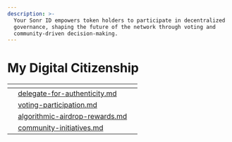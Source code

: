 ```yaml
---
description: >-
  Your Sonr ID empowers token holders to participate in decentralized
  governance, shaping the future of the network through voting and
  community-driven decision-making.
---
```


# My Digital Citizenship

<table data-view="cards"><thead><tr><th></th><th></th><th></th></tr></thead><tbody><tr><td></td><td><a data-mention href="delegate-for-authenticity.md">delegate-for-authenticity.md</a></td><td></td></tr><tr><td></td><td><a data-mention href="voting-participation.md">voting-participation.md</a></td><td></td></tr><tr><td></td><td><a data-mention href="algorithmic-airdrop-rewards.md">algorithmic-airdrop-rewards.md</a></td><td></td></tr><tr><td></td><td><a data-mention href="community-initiatives.md">community-initiatives.md</a></td><td></td></tr></tbody></table>
